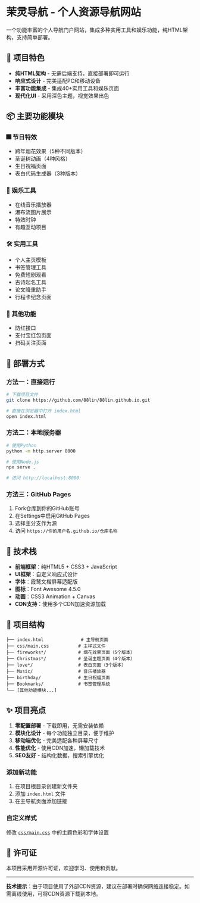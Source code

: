 # 茉灵导航 - 个人资源导航网站

一个功能丰富的个人导航门户网站，集成多种实用工具和娱乐功能，纯HTML架构，支持简单部署。

## 🚀 项目特色

- **纯HTML架构** - 无需后端支持，直接部署即可运行
- **响应式设计** - 完美适配PC和移动设备
- **丰富功能集成** - 集成40+实用工具和娱乐页面
- **现代化UI** - 采用深色主题，视觉效果出色

## 📦 主要功能模块

### 🎆 节日特效
- 跨年烟花效果（5种不同版本）
- 圣诞树动画（4种风格）
- 生日祝福页面
- 表白代码生成器（3种版本）

### 🎵 娱乐工具
- 在线音乐播放器
- 瀑布流图片展示
- 特效时钟
- 有趣互动项目

### 🛠️ 实用工具
- 个人主页模板
- 书签管理工具
- 免费短剧观看
- 古诗起名工具
- 论文降重助手
- 行程卡纪念页面

### 📱 其他功能
- 防红接口
- 支付宝红包页面
- 扫码关注页面

## 📁 部署方式

### 方法一：直接运行
```bash
# 下载项目文件
git clone https://github.com/88lin/88lin.github.io.git

# 直接在浏览器中打开 index.html
open index.html
```

### 方法二：本地服务器
```bash
# 使用Python
python -m http.server 8000

# 使用Node.js
npx serve .

# 访问 http://localhost:8000
```

### 方法三：GitHub Pages
1. Fork仓库到你的GitHub账号
2. 在Settings中启用GitHub Pages
3. 选择主分支作为源
4. 访问 `https://你的用户名.github.io/仓库名称`

## 🎨 技术栈

- **前端框架**：纯HTML5 + CSS3 + JavaScript
- **UI框架**：自定义响应式设计
- **字体**：霞鹜文楷屏幕适配版
- **图标**：Font Awesome 4.5.0
- **动画**：CSS3 Animation + Canvas
- **CDN支持**：使用多个CDN加速资源加载

## 📄 项目结构

```
├── index.html              # 主导航页面
├── css/main.css           # 主样式文件
├── fireworks*/            # 烟花效果页面（5个版本）
├── Christmas*/            # 圣诞主题页面（4个版本）
├── love*/                 # 表白页面（3个版本）
├── Music/                 # 音乐播放器
├── birthday/              # 生日祝福页面
├── Bookmarks/             # 书签管理系统
└── [其他功能模块...]
```

## ✨ 项目亮点

1. **零配置部署** - 下载即用，无需安装依赖
2. **模块化设计** - 每个功能独立目录，便于维护
3. **移动端优化** - 完美适配各种屏幕尺寸
4. **性能优化** - 使用CDN加速，懒加载技术
5. **SEO友好** - 结构化数据，搜索引擎优化

### 添加新功能
1. 在项目根目录创建新文件夹
2. 添加 `index.html` 文件
3. 在主导航页面添加链接

### 自定义样式
修改 [`css/main.css`](css/main.css) 中的主题色彩和字体设置

## 📄 许可证

本项目采用开源许可证，欢迎学习、使用和贡献。

---

**技术提示**：由于项目使用了外部CDN资源，建议在部署时确保网络连接稳定。如需离线使用，可将CDN资源下载到本地。
